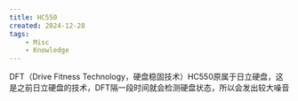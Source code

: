 ```yaml
---
title: HC550
created: 2024-12-28
tags:
    - Misc
    - Knowledge
---
```


DFT（Drive Fitness Technology，硬盘稳固技术）HC550原属于日立硬盘，这是之前日立硬盘的技术，DFT隔一段时间就会检测硬盘状态，所以会发出较大噪音

